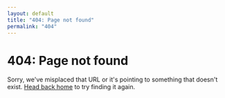 ```yaml
---
layout: default
title: "404: Page not found"
permalink: "404"
---
```


<div class="page">
  <h1 class="page-title">404: Page not found</h1>
  <p class="lead">Sorry, we've misplaced that URL or it's pointing to something that doesn't exist. <a href="{{ site.baseurl }}">Head back home</a> to try finding it again.</p>
</div>
